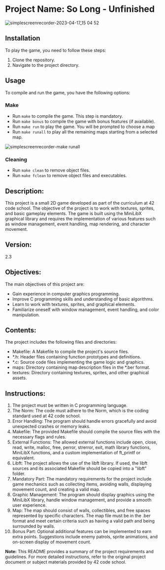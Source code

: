 # Project Name: So Long - Unfinished

![simplescreenrecorder-2023-04-17_15 04 52](https://user-images.githubusercontent.com/81270660/254154047-a27208df-2939-4143-9161-4e95af85c03c.gif)

## Installation
To play the game, you need to follow these steps:

1. Clone the repository.
2. Navigate to the project directory.

## Usage
To compile and run the game, you have the following options:

### Make
- Run `make` to compile the game. This step is mandatory.
- Run `make bonus` to compile the game with bonus features (if available).
- Run `make run` to play the game. You will be prompted to choose a map
- Run `make runall` to play all the remaining maps starting from a selected map.

![simplescreenrecorder-make runall](https://user-images.githubusercontent.com/81270660/254307718-32df4169-5ee4-499d-84dc-c643aa0445c8.png)


### Cleaning
- Run `make clean` to remove object files.
- Run `make fclean` to remove object files and executables.


## Description:
This project is a small 2D game developed as part of the curriculum at 42 code school. The objective of the project is to work with textures, sprites, and basic gameplay elements. The game is built using the MiniLibX graphical library and requires the implementation of various features such as window management, event handling, map rendering, and character movement.

## Version:
2.3

## Objectives:
The main objectives of this project are:
- Gain experience in computer graphics programming.
- Improve C programming skills and understanding of basic algorithms.
- Learn to work with textures, sprites, and graphical elements.
- Familiarize oneself with window management, event handling, and color manipulation.

## Contents:
The project includes the following files and directories:
- Makefile: A Makefile to compile the project's source files.
- *.h: Header files containing function prototypes and definitions.
- *.c: Source code files implementing the game logic and graphics.
- maps: Directory containing map description files in the *.ber format.
- textures: Directory containing textures, sprites, and other graphical assets.

## Instructions:
1. The project must be written in C programming language.
2. The Norm: The code must adhere to the Norm, which is the coding standard used at 42 code school.
3. Error Handling: The program should handle errors gracefully and avoid unexpected crashes or memory leaks.
4. Makefile: The provided Makefile should compile the source files with the necessary flags and rules.
5. External Functions: The allowed external functions include open, close, read, write, malloc, free, perror, strerror, exit, math library functions, MiniLibX functions, and a custom implementation of ft_printf or equivalent.
6. Libft: The project allows the use of the libft library. If used, the libft sources and its associated Makefile should be copied into a "libft" folder.
7. Mandatory Part: The mandatory requirements for the project include game mechanics such as collecting items, avoiding walls, displaying movement count, and creating a valid map.
8. Graphic Management: The program should display graphics using the MiniLibX library, handle window management, and provide a smooth user experience.
9. Map: The map should consist of walls, collectibles, and free spaces represented by specific characters. The map file must be in the .ber format and meet certain criteria such as having a valid path and being surrounded by walls.
10. Bonus Part: Optional additional features can be implemented to earn extra points. Suggestions include enemy patrols, sprite animations, and on-screen display of movement count.

**Note:** This README provides a summary of the project requirements and guidelines. For more detailed instructions, refer to the original project document or subject materials provided by 42 code school.

